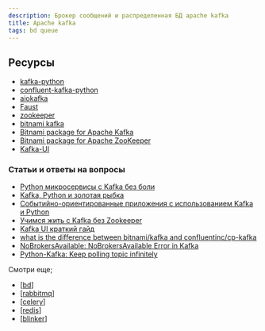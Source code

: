 ```yaml
---
description: Брокер сообщений и распределенная БД apache kafka
title: Apache kafka
tags: bd queue
---
```

## Ресурсы

- [kafka-python](https://kafka-python.readthedocs.io/en/master/)
- [confluent-kafka-python](https://github.com/confluentinc/confluent-kafka-python)
- [aiokafka](https://github.com/aio-libs/aiokafka)
- [Faust](https://faust-streaming.github.io/faust/)
- [zookeeper](https://hub.docker.com/_/zookeeper)
- [bitnami kafka](https://hub.docker.com/r/bitnami/kafka)
- [Bitnami package for Apache Kafka](https://github.com/bitnami/containers/blob/main/bitnami/kafka/README.md)
- [Bitnami package for Apache ZooKeeper](https://github.com/bitnami/containers/blob/main/bitnami/zookeeper/README.md)
- [Kafka-UI](https://docs.kafka-ui.provectus.io/overview/readme)

### Статьи и ответы на вопросы

- [Python микросервисы с Kafka без боли](https://habr.com/ru/articles/578916/)
- [Kafka, Python и золотая рыбка](https://habr.com/ru/articles/587592/)
- [Событийно-ориентированные приложения с использованием Kafka и Python](https://habr.com/ru/companies/slurm/articles/735262/)
- [Учимся жить с Kafka без Zookeeper](https://habr.com/ru/companies/otus/articles/670440/)
- [Kafka UI краткий гайд](https://habr.com/ru/articles/753398/)
- [what is the difference between bitnami/kafka and confluentinc/cp-kafka](https://stackoverflow.com/questions/73382919/what-is-the-difference-between-bitnami-kafka-and-confluentinc-cp-kafka)
- [NoBrokersAvailable: NoBrokersAvailable Error in Kafka](https://stackoverflow.com/questions/60092690/nobrokersavailable-nobrokersavailable-error-in-kafka)
- [Python-Kafka: Keep polling topic infinitely](https://stackoverflow.com/questions/66101466/python-kafka-keep-polling-topic-infinitely)

Смотри еще;

- [[bd]]
- [[rabbitmq]]
- [[celery]]
- [[redis]]
- [[blinker]]

[//begin]: # "Autogenerated link references for markdown compatibility"
[bd]: ../lists/bd "Data Bases"
[rabbitmq]: rabbitmq "Rabbitmq"
[celery]: celery "Celery"
[redis]: redis "Redis"
[blinker]: blinker "blinker сигналы в python"
[//end]: # "Autogenerated link references"